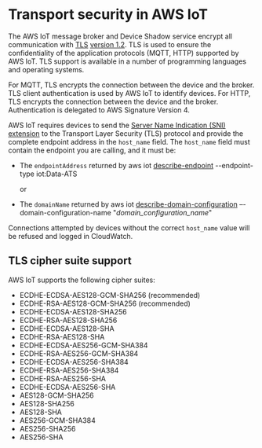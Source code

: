 # Transport security in AWS IoT<a name="transport-security"></a>

The AWS IoT message broker and Device Shadow service encrypt all communication with [TLS](https://en.wikipedia.org/wiki/Transport_Layer_Security) [version 1\.2](https://en.wikipedia.org/wiki/Transport_Layer_Security#TLS_1.2)\. TLS is used to ensure the confidentiality of the application protocols \(MQTT, HTTP\) supported by AWS IoT\. TLS support is available in a number of programming languages and operating systems\.

For MQTT, TLS encrypts the connection between the device and the broker\. TLS client authentication is used by AWS IoT to identify devices\. For HTTP, TLS encrypts the connection between the device and the broker\. Authentication is delegated to AWS Signature Version 4\. 

AWS IoT requires devices to send the [Server Name Indication \(SNI\) extension](https://tools.ietf.org/html/rfc3546#section-3.1) to the Transport Layer Security \(TLS\) protocol and provide the complete endpoint address in the `host_name` field\. The `host_name` field must contain the endpoint you are calling, and it must be:
+ The `endpointAddress` returned by aws iot [describe\-endpoint](https://awscli.amazonaws.com/v2/documentation/api/latest/reference/iot/describe-endpoint.html) \-\-endpoint\-type iot:Data\-ATS

  or
+ The `domainName` returned by aws iot [describe\-domain\-configuration](https://awscli.amazonaws.com/v2/documentation/api/latest/reference/iot/describe-domain-configuration.html) –\-domain\-configuration\-name "*domain\_configuration\_name*"

Connections attempted by devices without the correct `host_name` value will be refused and logged in CloudWatch\.

## TLS cipher suite support<a name="tls-cipher-suite-support"></a>

AWS IoT supports the following cipher suites:
+ ECDHE\-ECDSA\-AES128\-GCM\-SHA256 \(recommended\)
+ ECDHE\-RSA\-AES128\-GCM\-SHA256 \(recommended\)
+ ECDHE\-ECDSA\-AES128\-SHA256
+ ECDHE\-RSA\-AES128\-SHA256
+ ECDHE\-ECDSA\-AES128\-SHA
+ ECDHE\-RSA\-AES128\-SHA
+ ECDHE\-ECDSA\-AES256\-GCM\-SHA384
+ ECDHE\-RSA\-AES256\-GCM\-SHA384
+ ECDHE\-ECDSA\-AES256\-SHA384
+ ECDHE\-RSA\-AES256\-SHA384
+ ECDHE\-RSA\-AES256\-SHA
+ ECDHE\-ECDSA\-AES256\-SHA
+ AES128\-GCM\-SHA256
+ AES128\-SHA256
+ AES128\-SHA
+ AES256\-GCM\-SHA384
+ AES256\-SHA256
+ AES256\-SHA